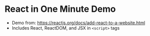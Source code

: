 # React in One Minute Demo

* Demo from: https://reactjs.org/docs/add-react-to-a-website.html
* Includes React, ReactDOM, and JSX in `<script>` tags
